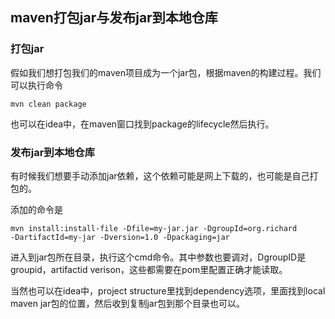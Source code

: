 ## maven打包jar与发布jar到本地仓库

### 打包jar
假如我们想打包我们的maven项目成为一个jar包，根据maven的构建过程。我们可以执行命令

```
mvn clean package
```

也可以在idea中，在maven窗口找到package的lifecycle然后执行。

### 发布jar到本地仓库
有时候我们想要手动添加jar依赖，这个依赖可能是网上下载的，也可能是自己打包的。

添加的命令是

```
mvn install:install-file -Dfile=my-jar.jar -DgroupId=org.richard
-DartifactId=my-jar -Dversion=1.0 -Dpackaging=jar
```

进入到jar包所在目录，执行这个cmd命令。其中参数也要调对，DgroupID是groupid，artifactid verison，这些都需要在pom里配置正确才能读取。

当然也可以在idea中，project structure里找到dependency选项，里面找到local maven jar包的位置，然后收到复制jar包到那个目录也可以。
